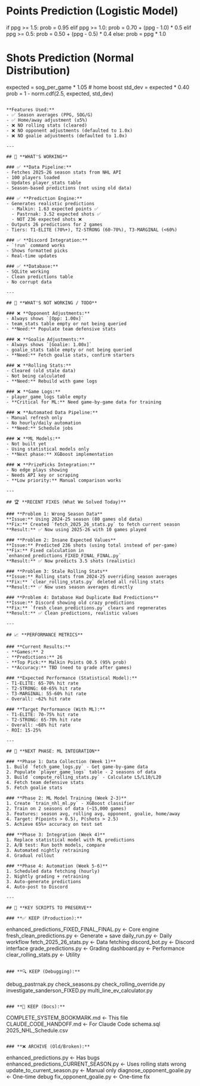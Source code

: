 # Points Prediction (Logistic Model)
if ppg >= 1.5:
    prob = 0.95
elif ppg >= 1.0:
    prob = 0.70 + (ppg - 1.0) * 0.5
elif ppg >= 0.5:
    prob = 0.50 + (ppg - 0.5) * 0.4
else:
    prob = ppg * 1.0

# Shots Prediction (Normal Distribution)
expected = sog_per_game * 1.05  # home boost
std_dev = expected * 0.40
prob = 1 - norm.cdf(2.5, expected, std_dev)
```

**Features Used:**
- ✅ Season averages (PPG, SOG/G)
- ✅ Home/away adjustment (±5%)
- ❌ NO rolling stats (cleared)
- ❌ NO opponent adjustments (defaulted to 1.0x)
- ❌ NO goalie adjustments (defaulted to 1.0x)

---

## 🎯 **WHAT'S WORKING**

### ✅ **Data Pipeline:**
- Fetches 2025-26 season stats from NHL API
- 100 players loaded
- Updates player_stats table
- Season-based predictions (not using old data)

### ✅ **Prediction Engine:**
- Generates realistic predictions
  - Malkin: 1.63 expected points ✅
  - Pastrnak: 3.52 expected shots ✅
  - NOT 236 expected shots ❌
- Outputs 26 predictions for 2 games
- Tiers: T1-ELITE (70%+), T2-STRONG (60-70%), T3-MARGINAL (<60%)

### ✅ **Discord Integration:**
- `!run` command works
- Shows formatted picks
- Real-time updates

### ✅ **Database:**
- SQLite working
- Clean predictions table
- No corrupt data

---

## 🚨 **WHAT'S NOT WORKING / TODO**

### ❌ **Opponent Adjustments:**
- Always shows `[Opp: 1.00x]`
- team_stats table empty or not being queried
- **Need:** Populate team defensive stats

### ❌ **Goalie Adjustments:**
- Always shows `[Goalie: 1.00x]`
- goalie_stats table empty or not being queried
- **Need:** Fetch goalie stats, confirm starters

### ❌ **Rolling Stats:**
- Cleared (old stale data)
- Not being calculated
- **Need:** Rebuild with game logs

### ❌ **Game Logs:**
- player_game_logs table empty
- **Critical for ML:** Need game-by-game data for training

### ❌ **Automated Data Pipeline:**
- Manual refresh only
- No hourly/daily automation
- **Need:** Schedule jobs

### ❌ **ML Models:**
- Not built yet
- Using statistical models only
- **Next phase:** XGBoost implementation

### ❌ **PrizePicks Integration:**
- No edge plays showing
- Needs API key or scraping
- **Low priority:** Manual comparison works

---

## 🏆 **RECENT FIXES (What We Solved Today)**

### **Problem 1: Wrong Season Data**
**Issue:** Using 2024-25 season (80 games old data)
**Fix:** Created `fetch_2025_26_stats.py` to fetch current season
**Result:** ✅ Now using 2025-26 with 10 games played

### **Problem 2: Insane Expected Values**
**Issue:** Predicted 236 shots (using total instead of per-game)
**Fix:** Fixed calculation in `enhanced_predictions_FIXED_FINAL_FINAL.py`
**Result:** ✅ Now predicts 3.5 shots (realistic)

### **Problem 3: Stale Rolling Stats**
**Issue:** Rolling stats from 2024-25 overriding season averages
**Fix:** `clear_rolling_stats.py` deleted all rolling stats
**Result:** ✅ Now uses season averages directly

### **Problem 4: Database Had Duplicate Bad Predictions**
**Issue:** Discord showing old crazy predictions
**Fix:** `fresh_clean_predictions.py` clears and regenerates
**Result:** ✅ Clean predictions, realistic values

---

## 📈 **PERFORMANCE METRICS**

### **Current Results:**
- **Games:** 2
- **Predictions:** 26
- **Top Pick:** Malkin Points O0.5 (95% prob)
- **Accuracy:** TBD (need to grade after games)

### **Expected Performance (Statistical Model):**
- T1-ELITE: 65-70% hit rate
- T2-STRONG: 60-65% hit rate
- T3-MARGINAL: 55-60% hit rate
- Overall: ~62% hit rate

### **Target Performance (With ML):**
- T1-ELITE: 70-75% hit rate
- T2-STRONG: 65-70% hit rate
- Overall: ~68% hit rate
- ROI: 15-25%

---

## 🚀 **NEXT PHASE: ML INTEGRATION**

### **Phase 1: Data Collection (Week 1)**
1. Build `fetch_game_logs.py` - Get game-by-game data
2. Populate `player_game_logs` table - 2 seasons of data
3. Build `compute_rolling_stats.py` - Calculate L5/L10/L20
4. Fetch team defensive stats
5. Fetch goalie stats

### **Phase 2: ML Model Training (Week 2-3)**
1. Create `train_nhl_ml.py` - XGBoost classifier
2. Train on 2 seasons of data (~15,000 games)
3. Features: season avg, rolling avg, opponent, goalie, home/away
4. Target: P(points > 0.5), P(shots > 2.5)
5. Achieve 65%+ accuracy on test set

### **Phase 3: Integration (Week 4)**
1. Replace statistical model with ML predictions
2. A/B test: Run both models, compare
3. Automated nightly retraining
4. Gradual rollout

### **Phase 4: Automation (Week 5-6)**
1. Scheduled data fetching (hourly)
2. Nightly grading + retraining
3. Auto-generate predictions
4. Auto-post to Discord

---

## 🔧 **KEY SCRIPTS TO PRESERVE**

### **✅ KEEP (Production):**
```
enhanced_predictions_FIXED_FINAL_FINAL.py  ← Core engine
fresh_clean_predictions.py                  ← Generate + save
daily_run.py                                ← Daily workflow
fetch_2025_26_stats.py                      ← Data fetching
discord_bot.py                              ← Discord interface
grade_predictions.py                        ← Grading
dashboard.py                                ← Performance
clear_rolling_stats.py                      ← Utility
```

### **🔍 KEEP (Debugging):**
```
debug_pastrnak.py
check_seasons.py
check_rolling_override.py
investigate_sanderson_FIXED.py
multi_line_ev_calculator.py
```

### **📖 KEEP (Docs):**
```
COMPLETE_SYSTEM_BOOKMARK.md  ← This file
CLAUDE_CODE_HANDOFF.md        ← For Claude Code
schema.sql
2025_NHL_Schedule.csv
```

### **❌ ARCHIVE (Old/Broken):**
```
enhanced_predictions.py                    ← Has bugs
enhanced_predictions_CURRENT_SEASON.py     ← Uses rolling stats wrong
update_to_current_season.py                ← Manual only
diagnose_opponent_goalie.py                ← One-time debug
fix_opponent_goalie.py                     ← One-time fix